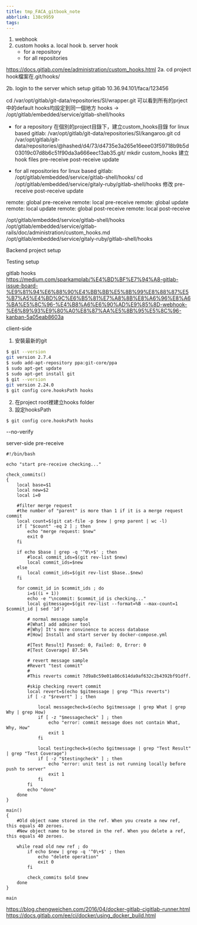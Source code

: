 ```yaml
---
title: tmp_FACA_gitbook_note
abbrlink: 138c9959
tags:
---
```

1. webhook
2. custom hooks
   a. local hook
   b. server hook
      - for a repository
      - for all repositories


https://docs.gitlab.com/ee/administration/custom_hooks.html
2a.
cd project
hook檔案在.git/hooks/

2b.
login to the server which setup gitlab
10.36.94.101/faca/123456

cd /var/opt/gitlab/git-data/repositories/SI/wrapper.git
可以看到所有的prject中的default hooks均設定到同一個地方
hooks ->   /opt/gitlab/embedded/service/gitlab-shell/hooks

- for a repository
在個別的project目錄下，建立custom_hooks目錄
for linux based gitlab: /var/opt/gitlab/git-data/repositories/SI/kangaroo.git
cd /var/opt/gitlab/git-data/repositories/@hashed/d4/73/d4735e3a265e16eee03f59718b9b5d03019c07d8b6c51f90da3a666eec13ab35.git/
mkdir custom_hooks
建立hook files
pre-receive
post-receive
update

- for all repositories
for linux based gitlab: /opt/gitlab/embedded/service/gitlab-shell/hooks/
cd /opt/gitlab/embedded/service/gitaly-ruby/gitlab-shell/hooks
修改
pre-receive
post-receive
update

remote: global pre-receive
remote: local pre-receive
remote: global update
remote: local update
remote: global post-receive
remote: local post-receive


  
/opt/gitlab/embedded/service/gitlab-shell/hooks
/opt/gitlab/embedded/service/gitlab-rails/doc/administration/custom_hooks.md
/opt/gitlab/embedded/service/gitaly-ruby/gitlab-shell/hooks





Backend project setup


Testing setup


gitlab hooks
https://medium.com/sparkamplab/%E4%BD%BF%E7%94%A8-gitlab-issue-board-%E9%81%94%E6%88%90%E4%BB%BB%E5%8B%99%E8%88%87%E5%B7%A5%E4%BD%9C%E6%B5%81%E7%A8%8B%E8%A6%96%E8%A6%BA%E5%8C%96-%E4%B8%A6%E6%90%AD%E9%85%8D-webhook-%E6%89%93%E9%80%A0%E8%87%AA%E5%8B%95%E5%8C%96-kanban-5a05eab8603a


client-side
1. 安裝最新的git
```bash
$ git --version
git version 2.7.4
$ sudo add-apt-repository ppa:git-core/ppa
$ sudo apt-get update
$ sudo apt-get install git
$ git --version
git version 2.24.0
$ git config core.hooksPath hooks
```
2. 在project root裡建立hooks folder
3. 設定hooksPath
```
$ git config core.hooksPath hooks
```

--no-verify



server-side pre-receive
```
#!/bin/bash

echo "start pre-receive checking..."

check_commits()
{
    local base=$1
    local new=$2
    local i=0

    #filter merge request
    #the number of "parent" is more than 1 if it is a merge request commit
    local count=$(git cat-file -p $new | grep parent | wc -l)
    if [ "$count" -eq 2 ] ; then
        echo "merge request: $new"
        exit 0
    fi

    if echo $base | grep -q '^0\+$' ; then
        #local commit_ids=$(git rev-list $new)
        local commit_ids=$new
    else
        local commit_ids=$(git rev-list $base..$new)
    fi

    for commit_id in $commit_ids ; do
        i=$((i + 1))
        echo -e "\ncommit: $commit_id is checking..."
        local gitmessage=$(git rev-list --format=%B --max-count=1 $commit_id | sed '1d')

        # normal message sample
        #[What] add adminer tool
        #[Why] It's more convinence to access database
        #[How] Install and start server by docker-compose.yml

        #[Test Result] Passed: 0, Failed: 0, Error: 0
        #[Test Coverage] 87.54%

        # revert message sample
        #Revert "test commit"
        #
        #This reverts commit 7d9a8c59e01a86c614da9af632c2b4392bf91dff.

        #skip checking revert commit
        local revert=$(echo $gitmessage | grep "This reverts")
        if [ -z "$revert" ] ; then

            local messagecheck=$(echo $gitmessage | grep What | grep Why | grep How)
            if [ -z "$messagecheck" ] ; then
                echo "error: commit message does not contain What, Why, How"
                exit 1
            fi

            local testingcheck=$(echo $gitmessage | grep "Test Result" | grep "Test Coverage")
            if [ -z "$testingcheck" ] ; then
                echo "error: unit test is not running locally before push to server"
                exit 1
            fi
        fi
        echo "done"
    done
}

main()
{
    #Old object name stored in the ref. When you create a new ref, this equals 40 zeroes.
    #New object name to be stored in the ref. When you delete a ref, this equals 40 zeroes.

    while read old new ref ; do
        if echo $new | grep -q '^0\+$' ; then
            echo "delete operation"
            exit 0
        fi

        check_commits $old $new
    done
}

main
```

https://blog.chengweichen.com/2016/04/docker-gitlab-cigitlab-runner.html
https://docs.gitlab.com/ee/ci/docker/using_docker_build.html

